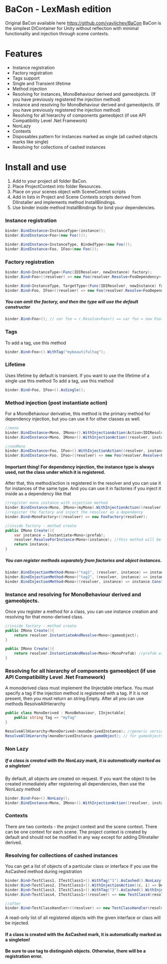 # BaCon - LexMash edition
Original BaCon available here https://github.com/vavilichev/BaCon
BaCon is the simplest DIContainer for Unity without reflection with minimal functionality and injection through scene contexts.

# Features
- Instance registration
- Factory registration
- Tags support
- Single and Transient lifetime
- Method injection
- Resolving for instances, MonoBehaviour derived and gameobjects.  (If you have previously registered the injection method)
- Instance and resolving for MonoBehaviour derived and gameobjects. (If you have previously registered the injection method)
- Resolving for all hierarchy of components gameobject (if use API Compatibility Level .Net Framework)
- NonLazy
- Contexts
- Disposables pattern for instances marked as single (all cashed objects marks like single)
- Resolving for collections of cashed instances

# Install and use
1. Add to your project all folder BaCon.
2. Place ProjectContext into folder Resources.
3. Place on your scenes object with SceneContext scripts
4. Add in lists in Project and Scene Contexts scripts derived from DIInstaller and implements method InstallBindings.
5. Use binder inside method InstallBindings for bind your dependencies.

### Instance registration
```csharp
binder.BindInstance<InstanceType>(instance));
binder.BindInstance<Foo>(new Foo()));

binder.BindInstance<InstanceType, BindedType>(new Foo());
binder.BindInstance<Foo, IFoo>(new Foo());
```

### Factory registration
```csharp
binder.Bind<InstanceType>(Func(IDIResolver, newInstance) factory);
binder.Bind<Foo>((resolver) => new Foo(resolver.Resolve<FooDependency>());

binder.Bind<InstanceType, TargetType>(Func(IDIResolver, newInstance) factory);
binder.Bind<Foo, IFoo>((resolver) => new Foo(resolver.Resolve<FooDependency>());
```
##### You can omit the factory, and then the type will use the default constructor
```csharp
binder.Bind<Foo>(); // var foo = r.Resolve<Foo>() == var foo = new Foo();
```

### Tags
To add a tag, use this method
```csharp
binder.Bind<Foo>().WithTag("mybeautifultag");
```

### Lifetime
Uses lifetime by default is transient.
If you want to use the lifetime of a single use this method
To add a tag, use this method
```csharp
binder.Bind<Foo, IFoo>().AsSingle();
```

### Method injection (post instantiate action)
For a MonoBehaviour derivative, this method is the primary method for dependency injection, but you can use it for other classes as well.
```csharp
//mono
binder.BindInstance<Mono, IMono>().WithInjectionAction(Action<IDIResolver, TCurrent> injectAction); //sintax
binder.BindInstance<Mono, IMono>().WithInjectionAction((resolver, instance) => instance.Construct(resolver.Resolve<IMonoDependency>));

//nonMono
binder.BindInstance<Foo, IFoo>().WithInjectionAction((resolver, instance) => instance.Construct(resolver.Resolve<IFooDependency)); //without factory
binder.BindInstance<Foo, IFoo>((resolver) => new Foo(resolver.Resolve<FooDependency1>()).WithInjectionAction((resolver, instance) => instance.Construct(resolver.Resolve<FooDependency2>));
```
#### Important thing! For dependency injection, the instance type is always used, not the class under which it is registered.
After that, this method/action is registered in the resolver and you can use it for instances of the same type.
And you can use it in factories if you inject it inside as a dependency like that
```csharp
//register mono instance with injection method
binder.BindInstance<Mono, IMono>(myMono).WithInjectionAction((resolver, instance) => instance.Construct(resolver.Resolve<IMonoDependency));
//register the factory and inject the resolver as a dependency
binder.Bind<MonoFactory>((resolver) => new FooFactory(resolver); 

//inside factory - method create
public IMono Create(){
    var instance = Instantiate<Mono>(prefab);
    resolver.ResolveForInstance<Mono>(instance); //this method will be executed and will throw the dependency "(resolver, instance) => instance.Construct(resolver.Resolve<IMonoDependency)"
    return instance;
}
```

##### You can register methods separately from factories and object instances.
```csharp
binder.BindInjectionMethod<Mono>("tag1", (resolver, instance) => instance.Construct(resolver.Resolve<IMonoDependency1));
binder.BindInjectionMethod<Mono>("tag2", (resolver, instance) => instance.Construct(resolver.Resolve<IMonoDependency2));
binder.BindInjectionMethod<Mono>((resolver, instance) => instance.Construct(resolver.Resolve<IMonoDependency3));
```

### Instance and resolving for MonoBehaviour derived and gameobjects.
Once you register a method for a class, you can use instance creation and resolving for that mono-derived class.
```csharp
//inside factory - method create
public IMono Create(){
    return resolver.InstantiateAndResolve<Mono>(gameobject);
}

public IMono Create(){
    return resolver.InstantiateAndResolve<Mono>(MonoPrefab) //prefab with Mono Component
}
```

### Resolving for all hierarchy of components gameobject (if use API Compatibility Level .Net Framework)
A monoderived class must implement the IInjectable interface.
You must specify a tag if the injection method is registered with a tag. If it is not present, then you must return an string.Empty.
After all you can use methods ResolveAllHierarchy
```csharp
public class MonoDerived : MonoBehaviour, IInjectable{
    public string Tag => "myTag"
}

ResolveAllHierarchy<MonoDerived>(monoDerivedInstance); //generic version
ResolveAllHierarchy(monoDerivedInstance.gameObject); // for gameobjects
```

### Non Lazy
##### If a class is created with the NonLazy mark, it is automatically marked as a singleton!
By default, all objects are created on request. If you want the object to be created immediately after registering all dependencies, then use the NonLazy method
```csharp
binder.Bind<Foo>().NonLazy();
binder.BindInstance<Mono, IMono>().WithInjectionAction((resolver, instance) => instance.Construct(resolver.Resolve<IMonoDependency>)).NonLazy();
```

### Contexts
There are two contexts - the project context and the scene context. There can be one context for each scene.
The project context is created by default and should not be modified in any way except for adding DIInstaller derived.

### Resolving for collections of cashed instances
You can get a list of objects of a particular class or interface if you use the AsCashed method during registration
```csharp
binder.Bind<TestClass1, ITestClass1>().WithTag("1").AsCashed().NonLazy();
binder.Bind<TestClass2, ITestClass1>().WithInjectionAction((c, i) => Debug.Log("2a")).AsCashed().WithTag("2");
binder.Bind<TestClass3, ITestClass1>().WithTag("3").AsCashed().WithInjectionAction((resolver, instance) => instance.Construct(resolver.Resolve<TestClass2));
binder.Bind<TestClass4, ITestClass1>((resolver) => new TestClass4(resolver.Resolve<TestClass1>()).WithTag("4").AsCashed();

//after
binder.Bind<TestClassHandler>((resolver) => new TestClassHandler(resolver.ResolveAll<ITestClass1>()));
```
A read-only list of all registered objects with the given interface or class will be injected.
#### If a class is created with the AsCashed mark, it is automatically marked as a singleton!
#### Be sure to use tag to distinguish objects. Otherwise, there will be a registration error.
